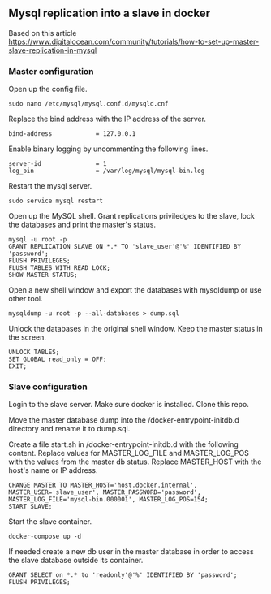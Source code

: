 ## Mysql replication into a slave in docker

Based on this article https://www.digitalocean.com/community/tutorials/how-to-set-up-master-slave-replication-in-mysql

### Master configuration

Open up the config file.

```
sudo nano /etc/mysql/mysql.conf.d/mysqld.cnf
```

Replace the bind address with the IP address of the server.

```
bind-address            = 127.0.0.1
```

Enable binary logging by uncommenting the following lines.

```
server-id               = 1
log_bin                 = /var/log/mysql/mysql-bin.log 
```

Restart the mysql server.

```
sudo service mysql restart
```

Open up the MySQL shell. Grant replications priviledges to the slave, lock the databases and print the master's status.

```
mysql -u root -p
GRANT REPLICATION SLAVE ON *.* TO 'slave_user'@'%' IDENTIFIED BY 'password';
FLUSH PRIVILEGES;
FLUSH TABLES WITH READ LOCK;
SHOW MASTER STATUS;
```

Open a new shell window and export the databases with mysqldump or use other tool.

```
mysqldump -u root -p --all-databases > dump.sql
```

Unlock the databases in the original shell window. Keep the master status in the screen.

```
UNLOCK TABLES;
SET GLOBAL read_only = OFF;
EXIT;
```

### Slave configuration

Login to the slave server. Make sure docker is installed. Clone this repo.

Move the master database dump into the /docker-entrypoint-initdb.d directory and rename it to dump.sql.

Create a file start.sh in /docker-entrypoint-initdb.d with the following content. Replace values for MASTER_LOG_FILE and MASTER_LOG_POS with the values from the master db status. Replace MASTER_HOST with the host's name or IP address.

```
CHANGE MASTER TO MASTER_HOST='host.docker.internal', MASTER_USER='slave_user', MASTER_PASSWORD='password', MASTER_LOG_FILE='mysql-bin.000001', MASTER_LOG_POS=154;
START SLAVE;
```

Start the slave container.

```
docker-compose up -d
```

If needed create a new db user in the master database in order to access the slave database outside its container.

```
GRANT SELECT on *.* to 'readonly'@'%' IDENTIFIED BY 'password';
FLUSH PRIVILEGES;
```
